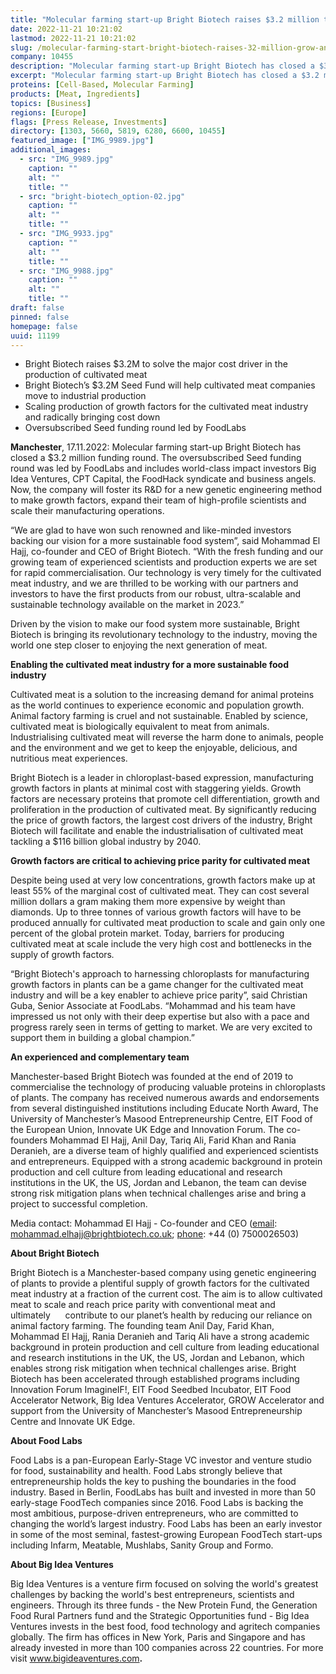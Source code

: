```yaml
---
title: "Molecular farming start-up Bright Biotech raises $3.2 million to grow and scale"
date: 2022-11-21 10:21:02
lastmod: 2022-11-21 10:21:02
slug: /molecular-farming-start-bright-biotech-raises-32-million-grow-and-scale
company: 10455
description: "Molecular farming start-up Bright Biotech has closed a $3.2 million funding round. The oversubscribed Seed funding round was led by FoodLabs and includes world-class impact investors Big Idea Ventures, CPT Capital, the FoodHack syndicate and business angels."
excerpt: "Molecular farming start-up Bright Biotech has closed a $3.2 million funding round. The oversubscribed Seed funding round was led by FoodLabs and includes world-class impact investors Big Idea Ventures, CPT Capital, the FoodHack syndicate and business angels."
proteins: [Cell-Based, Molecular Farming]
products: [Meat, Ingredients]
topics: [Business]
regions: [Europe]
flags: [Press Release, Investments]
directory: [1303, 5660, 5819, 6280, 6600, 10455]
featured_image: ["IMG_9989.jpg"]
additional_images:
  - src: "IMG_9989.jpg"
    caption: ""
    alt: ""
    title: ""
  - src: "bright-biotech_option-02.jpg"
    caption: ""
    alt: ""
    title: ""
  - src: "IMG_9933.jpg"
    caption: ""
    alt: ""
    title: ""
  - src: "IMG_9988.jpg"
    caption: ""
    alt: ""
    title: ""
draft: false
pinned: false
homepage: false
uuid: 11199
---
```

<ul>
<li>Bright Biotech raises $3.2M to solve the major cost driver in the production of cultivated meat</li>
<li>Bright Biotech’s $3.2M Seed Fund will help cultivated meat companies move to industrial production</li>
<li>Scaling production of growth factors for the cultivated meat industry and radically bringing cost down</li>
<li>Oversubscribed Seed funding round led by FoodLabs</li>
</ul>
<p><strong>Manchester</strong>, 17.11.2022: Molecular farming start-up Bright Biotech has closed a $3.2 million funding round. The oversubscribed Seed funding round was led by FoodLabs and includes world-class impact investors Big Idea Ventures, CPT Capital, the FoodHack syndicate and business angels. Now, the company will foster its R&D for a new genetic engineering method to make growth factors, expand their team of high-profile scientists and scale their manufacturing operations.</p>
<p>“We are glad to have won such renowned and like-minded investors backing our vision for a more sustainable food system”, said Mohammad El Hajj, co-founder and CEO of Bright Biotech. “With the fresh funding and our growing team of experienced scientists and production experts we are set for rapid commercialisation. Our technology is very timely for the cultivated meat industry, and we are thrilled to be working with our partners and investors to have the first products from our robust, ultra-scalable and sustainable technology available on the market in 2023.”</p>
<p>Driven by the vision to make our food system more sustainable, Bright Biotech is bringing its revolutionary technology to the industry, moving the world one step closer to enjoying the next generation of meat.</p>
<p><strong>Enabling the cultivated meat industry for a more sustainable food industry </strong></p>
<p>Cultivated meat is a solution to the increasing demand for animal proteins as the world continues to experience economic and population growth. Animal factory farming is cruel and not sustainable. Enabled by science, cultivated meat is biologically equivalent to meat from animals. Industrialising cultivated meat will reverse the harm done to animals, people and the environment and we get to keep the enjoyable, delicious, and nutritious meat experiences.</p>
<p>Bright Biotech is a leader in chloroplast-based expression, manufacturing growth factors in plants at minimal cost with staggering yields. Growth factors are necessary proteins that promote cell differentiation, growth and proliferation in the production of cultivated meat. By significantly reducing the price of growth factors, the largest cost drivers of the industry, Bright Biotech will facilitate and enable the industrialisation of cultivated meat tackling a $116 billion global industry by 2040.</p>
<p><strong>Growth factors are critical to achieving price parity for cultivated meat</strong></p>
<p>Despite being used at very low concentrations, growth factors make up at least 55% of the marginal cost of cultivated meat. They can cost several million dollars a gram making them more expensive by weight than diamonds. Up to three tonnes of various growth factors will have to be produced annually for cultivated meat production to scale and gain only one percent of the global protein market. Today, barriers for producing cultivated meat at scale include the very high cost and bottlenecks in the supply of growth factors<em>. </em></p>
<p>“Bright Biotech's approach to harnessing chloroplasts for manufacturing growth factors in plants can be a game changer for the cultivated meat industry and will be a key enabler to achieve price parity”, said Christian Guba, Senior Associate at FoodLabs. “Mohammad and his team have impressed us not only with their deep expertise but also with a pace and progress rarely seen in terms of getting to market. We are very excited to support them in building a global champion.”</p>
<p><strong>An experienced and complementary team </strong></p>
<p>Manchester-based Bright Biotech was founded at the end of 2019 to commercialise the technology of producing valuable proteins in chloroplasts of plants. The company has received numerous awards and endorsements from several distinguished institutions including Educate North Award, The University of Manchester’s Masood Entrepreneurship Centre, EIT Food of the European Union, Innovate UK Edge and Innovation Forum. The co-founders Mohammad El Hajj, Anil Day, Tariq Ali, Farid Khan and Rania Deranieh, are a diverse team of highly qualified and experienced scientists and entrepreneurs. Equipped with a strong academic background in protein production and cell culture from leading educational and research institutions in the UK, the US, Jordan and Lebanon, the team can devise strong risk mitigation plans when technical challenges arise and bring a project to successful completion.</p>
<p>Media contact: Mohammad El Hajj - Co-founder and CEO (<u>email</u>: <a href="mailto:mohammad.elhajj@brightbiotech.co.uk">mohammad.elhajj@brightbiotech.co.uk</a>; <u>phone</u>: +44 (0) 7500026503)</p>
<p><strong>About Bright Biotech</strong></p>
<p>Bright Biotech is a Manchester-based company using genetic engineering of plants to provide a plentiful supply of growth factors for the cultivated meat industry at a fraction of the current cost. The aim is to allow cultivated meat to scale and reach price parity with conventional meat and ultimately      contribute to our<em> </em>planet’s health by reducing our reliance on animal factory farming. The founding team Anil Day, Farid Khan, Mohammad El Hajj, Rania Deranieh and Tariq Ali have a strong academic background in protein production and cell culture from leading educational and research institutions in the UK, the US, Jordan and Lebanon, which enables strong risk mitigation when technical challenges arise. Bright Biotech has been accelerated through established programs including Innovation Forum ImagineIF!, EIT Food Seedbed Incubator, EIT Food Accelerator Network, Big Idea Ventures Accelerator, GROW Accelerator and support from the University of Manchester’s Masood Entrepreneurship Centre and Innovate UK Edge.</p>
<p><strong>About Food Labs</strong></p>
<p>Food Labs is a pan-European Early-Stage VC investor and venture studio for food, sustainability and health. Food Labs strongly believe that entrepreneurship holds the key to pushing the boundaries in the food industry. Based in Berlin, FoodLabs has built and invested in more than 50 early-stage FoodTech companies since 2016. Food Labs is backing the most ambitious, purpose-driven entrepreneurs, who are committed to changing the world’s largest industry. Food Labs has been an early investor in some of the most seminal, fastest-growing European FoodTech start-ups including Infarm, Meatable, Mushlabs, Sanity Group and Formo.</p>
<p><strong>About Big Idea Ventures</strong></p>
<p>Big Idea Ventures is a venture firm focused on solving the world's greatest challenges by backing the world's best entrepreneurs, scientists and engineers. Through its three funds - the New Protein Fund, the Generation Food Rural Partners fund and the Strategic Opportunities fund - Big Idea Ventures invests in the best food, food technology and agritech companies globally. The firm has offices in New York, Paris and Singapore and has already invested in more than 100 companies across 22 countries. For more visit <a href="http://www.bigideaventures.com">www.bigideaventures.com</a><strong>.</strong></p>
